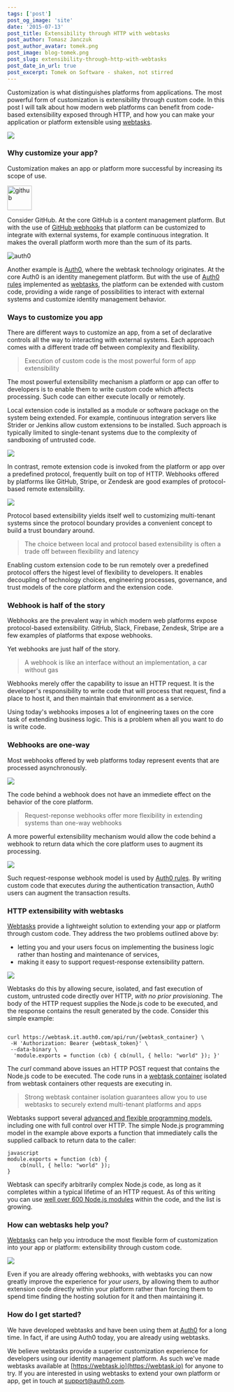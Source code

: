 ```yaml
---
tags: ['post']
post_og_image: 'site'
date: '2015-07-13'  
post_title: Extensibility through HTTP with webtasks
post_author: Tomasz Janczuk
post_author_avatar: tomek.png
post_image: blog-tomek.png
post_slug: extensibility-through-http-with-webtasks
post_date_in_url: true
post_excerpt: Tomek on Software - shaken, not stirred
---
```


Customization is what distinguishes platforms from applications. The most powerful form of customization is extensibility through custom code. In this post I will talk about how modern web platforms can benefit from code-based extensibility exposed through HTTP, and how you can make your application or platform extensible using [webtasks](https://webtask.io). 

<img src="tomek-blog/2015-07-13/3.png" class="tj-img-diagram-75">

### Why customize your app?

Customization makes an app or platform more successful by increasing its scope of use.

<img src="tomek-blog/2015-07-13/1.png" class="tj-img-small" alt="github" style="width:4em">  

Consider GitHub. At the core GitHub is a content management platform. But with the use of [GitHub webhooks](https://developer.github.com/webhooks/) that platform can be customized to integrate with external systems, for example continuous integration. It makes the overall platform worth more than the sum of its parts. 

<img src="tomek-blog/2015-07-13/2.png" class="tj-img-small" alt="auth0">

Another example is [Auth0](https://auth0.com), where the webtask technology originates. At the core Auth0 is an identity manegement platform. But with the use of [Auth0 rules](https://auth0.com/docs/rules) implemented as [webtasks](https://webtask.io), the platform can be extended with custom code, providing a wide range of possibilities to interact with external systems and customize identity management behavior. 

### Ways to customize you app

There are different ways to customize an app, from a set of declarative controls all the way to interacting with external systems. Each approach comes with a different trade off between complexity and flexibility. 

> Execution of custom code is the most powerful form of app extensibility

The most powerful extensibility mechanism a platform or app can offer to developers is to enable them to write custom code which affects processing. Such code can either execute locally or remotely. 

Local extension code is installed as a module or software package on the system being extended. For example, continuous integration servers like Strider or Jenkins allow custom extensions to be installed. Such approach is typically limited to single-tenant systems due to the complexity of sandboxing of untrusted code. 

<img src="tomek-blog/2015-07-13/4.png" class="tj-img-diagram-75">

In contrast, remote extension code is invoked from the platform or app over a predefined protocol, frequently built on top of HTTP. Webhooks offered by platforms like GitHub, Stripe, or Zendesk are good examples of protocol-based remote extensibility. 

<img src="tomek-blog/2015-07-13/5.png" class="tj-img-diagram-75">

Protocol based extensibility yields itself well to customizing multi-tenant systems since the protocol boundary provides a convenient concept to build a trust boundary around. 

> The choice between local and protocol based extensibility is often a trade off between flexibility and latency

Enabling custom extension code to be run remotely over a predefined protocol offers the higest level of flexibility to developers. It enables decoupling of technology choices, engineering processes, governance, and trust models of the core platform and the extension code. 

### Webhook is half of the story

Webhooks are the prevalent way in which modern web platforms expose protocol-based extensibility. GitHub, Slack, Firebase, Zendesk, Stripe are a few examples of platforms that expose webhooks. 

Yet webhooks are just half of the story. 

> A webhook is like an interface without an implementation, a car without gas

Webhooks merely offer the capability to issue an HTTP request. It is the developer's responsibility to write code that will process that request, find a place to host it, and then maintain that environment as a service. 

Using today's webhooks imposes a lot of engineering taxes on the core task of extending business logic. This is a problem when all you want to do is write code. 

### Webhooks are one-way

Most webhooks offered by web platforms today represent events that are processed asynchronously. 

<img src="tomek-blog/2015-07-13/6.png" class="tj-img-diagram-75">

The code behind a webhook does not have an immediete effect on the behavior of the core platform. 

> Request-reponse webhooks offer more flexibility in extending systems than one-way webhooks

A more powerful extensibility mechanism would allow the code behind a webhook to return data which the core platform uses to augment its processing. 

<img src="tomek-blog/2015-07-13/7.png" class="tj-img-diagram-75">

Such request-response webhook model is used by [Auth0 rules](https://auth0.com/docs/rules). By writing custom code that executes *during* the authentication transaction, Auth0 users can augment the transaction results. 

### HTTP extensibility with webtasks

[Webtasks](https://webtask.io) provide a lightweight solution to extending your app or platform through custom code. They address the two problems outlined above by:

* letting you and your users focus on implementing the business logic rather than hosting and maintenance of services,
* making it easy to support request-response extensibility pattern. 

<img src="tomek-blog/2015-07-13/3.png" class="tj-img-diagram-75">

Webtasks do this by allowing secure, isolated, and fast execution of custom, untrusted code directly over HTTP, *with no prior provisioning*. The body of the HTTP request supplies the Node.js code to be executed, and the response contains the result generated by the code. Consider this simple example: 

```

curl https://webtask.it.auth0.com/api/run/{webtask_container} \
 -H 'Authorization: Bearer {webtask_token}' \
 --data-binary \
  'module.exports = function (cb) { cb(null, { hello: "world" }); }'
```
The *curl* command above issues an HTTP POST request that contains the Node.js code to be executed. The code runs in a [webtask container](https://webtask.io/docs/101) isolated from webtask containers other requests are executing in. 

> Strong webtask container isolation guarantees allow you to use webtasks to securely extend multi-tenant platforms and apps

Webtasks support several [advanced and flexible programming models](https://webtask.io/docs/model), including one with full control over HTTP. The simple Node.js programming model in the example above exports a function that immediately calls the supplied callback to return data to the caller:

```
javascript
module.exports = function (cb) {
    cb(null, { hello: "world" });
}
```

 
Webtask can specify arbitrarily complex Node.js code, as long as it completes within a typical lifetime of an HTTP request. As of this writing you can use [well over 600 Node.js modules](https://webtask.io/docs/modules) within the code, and the list is growing. 

### How can webtasks help you?

[Webtasks](https://webtask.io) can help you introduce the most flexible form of customization into your app or platform: extensibility through custom code. 

<img src="tomek-blog/2015-07-13/8.png" class="tj-img-diagram-75">

Even if you are already offering webhooks, with webtasks you can now greatly improve the experience for *your users*, by allowing them to author extension code directly within your platform rather than forcing them to spend time finding the hosting solution for it and then maintaining it. 

### How do I get started?

We have developed webtasks and have been using them at [Auth0](https://auth0.com) for a long time. In fact, if are using Auth0 today, you are already using webtasks. 

We believe webtasks provide a superior customization experience for developers using our identity management platform. As such we've made webtasks available at [https://webtask.io](https://webtask.io) for anyone to try. If you are interested in using webtasks to extend your own platform or app, get in touch at [support@auth0.com](mailto:support@auth0.com). 
